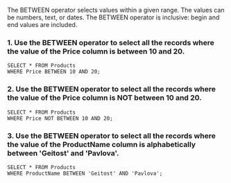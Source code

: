 The BETWEEN operator selects values within a given range. The values can be numbers, text, or dates.
The BETWEEN operator is inclusive: begin and end values are included.      
### 1. Use the BETWEEN operator to select all the records where the value of the Price column is between 10 and 20.  
```
SELECT * FROM Products   
WHERE Price BETWEEN 10 AND 20;
```
### 2. Use the BETWEEN operator to select all the records where the value of the Price column is NOT between 10 and 20.
```
SELECT * FROM Products
WHERE Price NOT BETWEEN 10 AND 20;
```
### 3. Use the BETWEEN operator to select all the records where the value of the ProductName column is alphabetically between 'Geitost' and 'Pavlova'.    
```
SELECT * FROM Products
WHERE ProductName BETWEEN 'Geitost' AND 'Pavlova';
```
